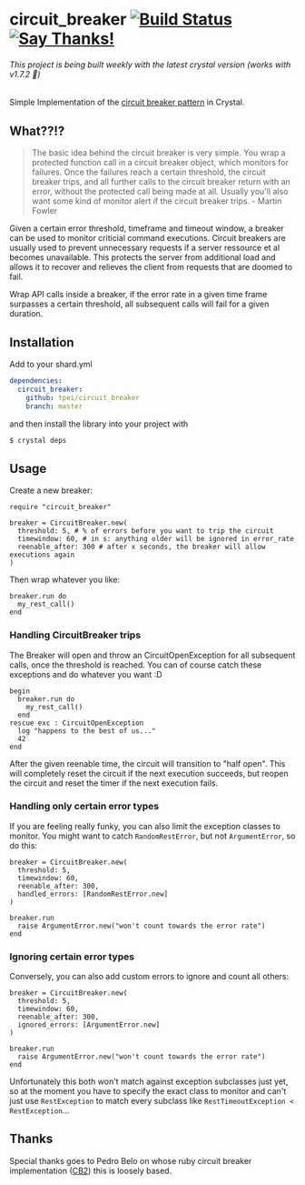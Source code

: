 # circuit_breaker [![Build Status](https://travis-ci.org/TPei/circuit_breaker.svg?branch=master)](https://travis-ci.org/TPei/circuit_breaker) [![Say Thanks!](https://img.shields.io/badge/say_thanks-:%29-blue.svg)](https://saythanks.io/to/TPei)

###### This project is being built weekly with the latest crystal version (works with v1.7.2 🎉)

Simple Implementation of the [circuit breaker pattern](http://martinfowler.com/bliki/CircuitBreaker.html) in Crystal.

## What??!?

> The basic idea behind the circuit breaker is very simple. You wrap a protected function call in a circuit breaker object, which monitors for failures. Once the failures reach a certain threshold, the circuit breaker trips, and all further calls to the circuit breaker return with an error, without the protected call being made at all. Usually you'll also want some kind of monitor alert if the circuit breaker trips. - Martin Fowler

Given a certain error threshold, timeframe and timeout window, a breaker can be used to monitor criticial command executions. Circuit breakers are usually used to prevent unnecessary requests if a server ressource et al becomes unavailable. This protects the server from additional load and allows it to recover and relieves the client from requests that are doomed to fail.

Wrap API calls inside a breaker, if the error rate in a given time frame surpasses a certain threshold, all subsequent calls will fail for a given duration.

## Installation

Add to your shard.yml

```yaml
dependencies:
  circuit_breaker:
    github: tpei/circuit_breaker
    branch: master
```

and then install the library into your project with

```bash
$ crystal deps
```

## Usage

Create a new breaker:
```crystal
require "circuit_breaker"

breaker = CircuitBreaker.new(
  threshold: 5, # % of errors before you want to trip the circuit
  timewindow: 60, # in s: anything older will be ignored in error_rate
  reenable_after: 300 # after x seconds, the breaker will allow executions again
)
```

Then wrap whatever you like:
```crystal
breaker.run do
  my_rest_call()
end
```

### Handling CircuitBreaker trips

The Breaker will open and throw an CircuitOpenException for all subsequent calls, once the threshold is reached. You can of course catch these exceptions and do whatever you want :D
```crystal
begin
  breaker.run do
    my_rest_call()
  end
rescue exc : CircuitOpenException
  log "happens to the best of us..."
  42
end
```

After the given reenable time, the circuit will transition to "half open". This will completely reset the circuit if the next execution succeeds, but reopen the circuit and reset the timer if the next execution fails.

### Handling only certain error types

If you are feeling really funky, you can also limit the exception classes to monitor. You might want to catch `RandomRestError`, but not `ArgumentError`, so do this:
```crystal
breaker = CircuitBreaker.new(
  threshold: 5,
  timewindow: 60,
  reenable_after: 300,
  handled_errors: [RandomRestError.new]
)

breaker.run
  raise ArgumentError.new("won't count towards the error rate")
end
```

### Ignoring certain error types

Conversely, you can also add custom errors to ignore and count all others:
```crystal
breaker = CircuitBreaker.new(
  threshold: 5,
  timewindow: 60,
  reenable_after: 300,
  ignored_errors: [ArgumentError.new]
)

breaker.run
  raise ArgumentError.new("won't count towards the error rate")
end
```

Unfortunately this both won't match against exception subclasses just yet, so at the moment you have to specify the exact class to monitor and can't just use `RestException` to match every subclass like `RestTimeoutException < RestException`...


## Thanks
Special thanks goes to Pedro Belo on whose ruby circuit breaker implementation ([CB2](https://github.com/pedro/cb2)) this is loosely based. 

